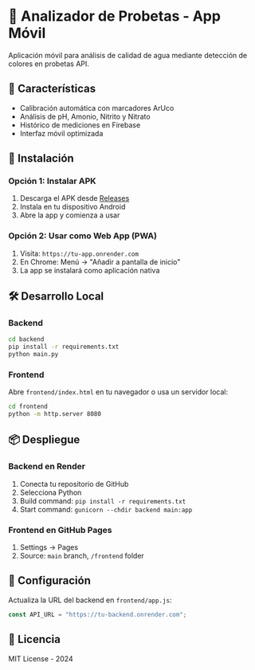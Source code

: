 # 🧪 Analizador de Probetas - App Móvil

Aplicación móvil para análisis de calidad de agua mediante detección de colores en probetas API.

## 🚀 Características

- Calibración automática con marcadores ArUco
- Análisis de pH, Amonio, Nitrito y Nitrato
- Histórico de mediciones en Firebase
- Interfaz móvil optimizada

## 📱 Instalación

### Opción 1: Instalar APK

1. Descarga el APK desde [Releases](../../releases)
2. Instala en tu dispositivo Android
3. Abre la app y comienza a usar

### Opción 2: Usar como Web App (PWA)

1. Visita: `https://tu-app.onrender.com`
2. En Chrome: Menú → "Añadir a pantalla de inicio"
3. La app se instalará como aplicación nativa

## 🛠️ Desarrollo Local

### Backend

```bash
cd backend
pip install -r requirements.txt
python main.py
```

### Frontend

Abre `frontend/index.html` en tu navegador o usa un servidor local:

```bash
cd frontend
python -m http.server 8080
```

## 📦 Despliegue

### Backend en Render

1. Conecta tu repositorio de GitHub
2. Selecciona Python
3. Build command: `pip install -r requirements.txt`
4. Start command: `gunicorn --chdir backend main:app`

### Frontend en GitHub Pages

1. Settings → Pages
2. Source: `main` branch, `/frontend` folder

## 🔧 Configuración

Actualiza la URL del backend en `frontend/app.js`:

```javascript
const API_URL = "https://tu-backend.onrender.com";
```

## 📄 Licencia

MIT License - 2024
